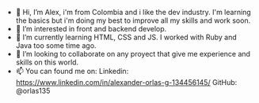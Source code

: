 - 👋 Hi, I’m Alex, i'm from Colombia and i like the dev industry. I'm learning the basics but i'm doing my best to improve all my skills and work soon.
- 👀 I’m interested in front and backend develop.
- 🌱 I’m currently learning HTML, CSS and JS. I worked with Ruby and Java too some time ago.
- 💞️ I’m looking to collaborate on any proyect that give me experience and skills on this world.
- 📫 You can found me on:
      Linkedin: https://www.linkedin.com/in/alexander-orlas-g-134456145/
      GitHub: @orlas135

<!---
orlas135/orlas135 is a ✨ special ✨ repository because its `README.md` (this file) appears on your GitHub profile.
You can click the Preview link to take a look at your changes.
--->
